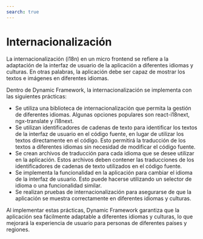 ```yaml
---
search: true
---
```


# Internacionalización

La internacionalización (i18n) en un micro frontend se refiere a la adaptación de la interfaz de usuario de la aplicación a diferentes idiomas y culturas. En otras palabras, la aplicación debe ser capaz de mostrar los textos e imágenes en diferentes idiomas.

Dentro de Dynamic Framework, la internacionalización se implementa con las siguientes prácticas:
- Se utiliza una biblioteca de internacionalización que permita la gestión de diferentes idiomas. Algunas opciones populares son react-i18next, ngx-translate y i18next.
- Se utilizan identificadores de cadenas de texto para identificar los textos de la interfaz de usuario en el código fuente, en lugar de utilizar los textos directamente en el código. Esto permitirá la traducción de los textos a diferentes idiomas sin necesidad de modificar el código fuente.
- Se crean archivos de traducción para cada idioma que se desee utilizar en la aplicación. Estos archivos deben contener las traducciones de los identificadores de cadenas de texto utilizados en el código fuente.
- Se implementa la funcionalidad en la aplicación para cambiar el idioma de la interfaz de usuario. Esto puede hacerse utilizando un selector de idioma o una funcionalidad similar.
- Se realizan pruebas de internacionalización para asegurarse de que la aplicación se muestra correctamente en diferentes idiomas y culturas.

Al implementar estas prácticas, Dynamic Framework garantiza que la aplicación sea fácilmente adaptable a diferentes idiomas y culturas, lo que mejorará la experiencia de usuario para personas de diferentes países y regiones.
